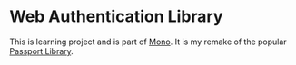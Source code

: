 # Web Authentication Library

This is learning project and is part of <a href="https://github.com/MortezaMohamed24/mono">Mono</a>. It is my remake of the popular <a href="https://github.com/jaredhanson/passport">Passport Library</a>.
